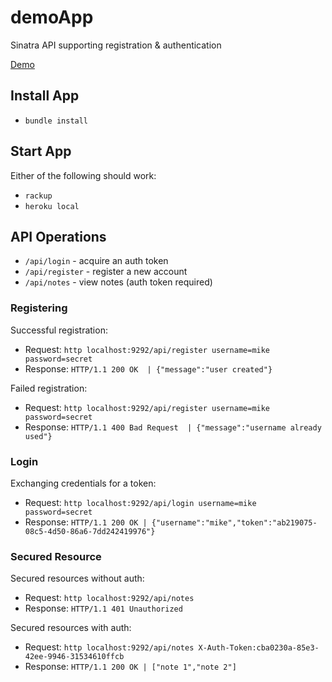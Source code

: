 # demoApp

Sinatra API supporting registration & authentication

[Demo](https://demo-app-api.herokuapp.com/api)

## Install App

* `bundle install`

## Start App

Either of the following should work: 

* `rackup` 
* `heroku local`


## API Operations

* `/api/login` - acquire an auth token
* `/api/register` - register a new account
* `/api/notes` - view notes (auth token required)


### Registering

Successful registration: 

* Request: `http localhost:9292/api/register username=mike password=secret`
* Response: `HTTP/1.1 200 OK  | {"message":"user created"}`

Failed registration: 

* Request: `http localhost:9292/api/register username=mike password=secret`
* Response: `HTTP/1.1 400 Bad Request  | {"message":"username already used"}`

### Login

Exchanging credentials for a token:

* Request: `http localhost:9292/api/login username=mike password=secret`
* Response: `HTTP/1.1 200 OK | {"username":"mike","token":"ab219075-08c5-4d50-86a6-7dd242419976"}`


### Secured Resource 

Secured resources without auth: 

* Request: `http localhost:9292/api/notes`
* Response: `HTTP/1.1 401 Unauthorized`

Secured resources with auth: 

* Request: `http localhost:9292/api/notes X-Auth-Token:cba0230a-85e3-42ee-9946-31534610ffcb`
* Response: `HTTP/1.1 200 OK | ["note 1","note 2"]`
